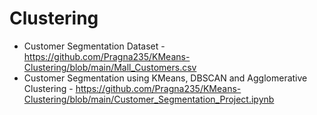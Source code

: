 # Clustering

* Customer Segmentation Dataset - https://github.com/Pragna235/KMeans-Clustering/blob/main/Mall_Customers.csv
* Customer Segmentation using KMeans, DBSCAN and Agglomerative Clustering - https://github.com/Pragna235/KMeans-Clustering/blob/main/Customer_Segmentation_Project.ipynb
